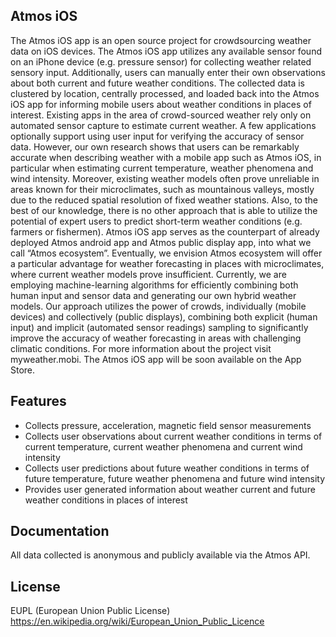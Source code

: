 Atmos iOS
---------------
The Atmos iOS app is an open source project for crowdsourcing weather data on iOS devices. The Atmos iOS app utilizes any available sensor found on an iPhone device (e.g. pressure sensor) for collecting weather related sensory input. Additionally, users can manually enter their own observations about both current and future weather conditions. The collected data is clustered by location, centrally processed, and loaded back into the Atmos iOS app for informing mobile users about weather conditions in places of interest. Existing apps in the area of crowd-sourced weather rely only on automated sensor capture to estimate current weather. A few applications optionally support using user input for verifying the accuracy of sensor data. However, our own research shows that users can be remarkably accurate when describing weather with a mobile app such as Atmos iOS, in particular when estimating current temperature, weather phenomena and wind intensity. Moreover, existing weather models often prove unreliable in areas known for their microclimates, such as mountainous valleys, mostly due to the reduced spatial resolution of fixed weather stations. Also, to the best of our knowledge, there is no other approach that is able to utilize the potential of expert users to predict short-term weather conditions (e.g. farmers or fishermen). Atmos iOS app serves as the counterpart of already deployed Atmos android app and Atmos public display app, into what we call “Atmos ecosystem”. Eventually, we envision Atmos ecosystem will offer a particular advantage for weather forecasting in places with microclimates, where current weather models prove insufficient. Currently, we are employing machine-learning algorithms for efficiently combining both human input and sensor data and generating our own hybrid weather models. Our approach utilizes the power of crowds, individually (mobile devices) and collectively (public displays), combining both explicit (human input) and implicit (automated sensor readings) sampling to significantly improve the accuracy of weather forecasting in areas with challenging climatic conditions. For more information about the project visit myweather.mobi. The Atmos iOS app will be soon available on the App Store.

Features
---------------
  - Collects pressure, acceleration, magnetic field sensor measurements
  - Collects user observations about current weather conditions in terms of current temperature, current weather phenomena and current wind intensity
  - Collects user predictions about future weather conditions in terms of future temperature, future weather phenomena and future wind intensity
  - Provides user generated information about weather current and future weather conditions in places of interest

Documentation
---------------
All data collected is anonymous and publicly available via the Atmos API.

    
License
---------------
EUPL (European Union Public License) https://en.wikipedia.org/wiki/European_Union_Public_Licence

  [Paul Schlyter]: http://stjarnhimlen.se/english.html
  [1.0]: https://github.com/erndev/EDSunriseSet/tree/1.0
  [myweather.mobi]: http://myweather.mobi
  [Atmos API]: http://beja.m-iti.org/web/?q=node/10